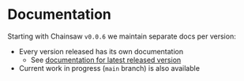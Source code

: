 # Documentation

Starting with Chainsaw `v0.0.6` we maintain separate docs per version:

- Every version released has its own documentation
  - See [documentation for latest released version](https://kyverno.github.io/chainsaw/latest/writing-tests/)
- Current work in progress (`main` branch) is also available
